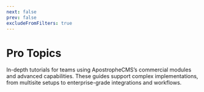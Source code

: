 ```yaml
---
next: false
prev: false
excludeFromFilters: true
---
```


# Pro Topics

In-depth tutorials for teams using ApostropheCMS’s commercial modules and advanced capabilities. These guides support complex implementations, from multisite setups to enterprise-grade integrations and workflows.
